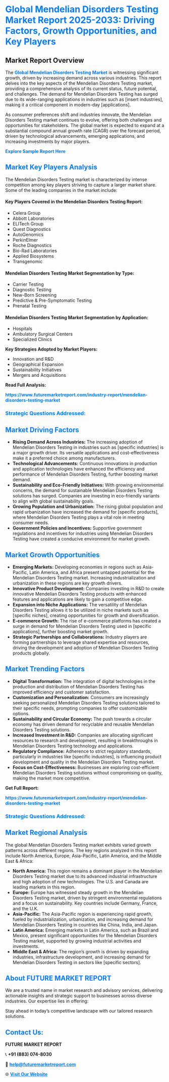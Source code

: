 <h1 style="color: #007BFF;">Global Mendelian Disorders Testing Market Report 2025-2033: Driving Factors, Growth Opportunities, and Key Players</h1>

<section id="overview">
<h2>Market Report Overview</h2>
<p>The <a href="https://www.futuremarketreport.com/industry-report/mendelian-disorders-testing-market" style="color: #007BFF; text-decoration: none;"><strong>Global Mendelian Disorders Testing Market</strong></a> is witnessing significant growth, driven by increasing demand across various industries. This report delves into the key aspects of the Mendelian Disorders Testing market, providing a comprehensive analysis of its current status, future potential, and challenges. The demand for Mendelian Disorders Testing has surged due to its wide-ranging applications in industries such as [insert industries], making it a critical component in modern-day [applications].</p>
<p>As consumer preferences shift and industries innovate, the Mendelian Disorders Testing market continues to evolve, offering both challenges and opportunities for stakeholders. The global market is expected to expand at a substantial compound annual growth rate (CAGR) over the forecast period, driven by technological advancements, emerging applications, and increasing investments by major players.</p>
</section>

<section id="overview">
<p><a href="https://www.futuremarketreport.com/request-sample/reportId=63643" style="color: #007BFF; text-decoration: none;"><strong>Explore Sample Report Here</strong></a></p>
</section>

<section id="key-players">
<h2 style="color: #007BFF;">Market Key Players Analysis</h2>
<p>The Mendelian Disorders Testing market is characterized by intense competition among key players striving to capture a larger market share. Some of the leading companies in the market include:</p>
<h4>Key Players Covered in the Mendelian Disorders Testing Report:</h4>
<ul><li>Celera Group</li><li>Abbott Laboratories</li><li>ELITech Group</li><li>Quest Diagnostics</li><li>AutoGenomics</li><li>PerkinElmer</li><li>Roche Diagnostics</li><li>Bio-Rad Laboratories</li><li>Applied Biosystems</li><li>Transgenomic</li></ul>
<h4>Mendelian Disorders Testing Market Segmentation by Type:</h4>
<ul><li>Carrier Testing</li><li>Diagnostic Testing</li><li>New-Born Screening</li><li>Predictive &amp; Pre-Symptomatic Testing</li><li>Prenatal Testing</li></ul>

<h4>Mendelian Disorders Testing Market Segmentation by Application:</h4>
<ul><li>Hospitals</li><li>Ambulatory Surgical Centers</li><li>Specialized Clinics</li></ul>
<p><strong>Key Strategies Adopted by Market Players:</strong></p>
<ul>
<li>Innovation and R&D</li>
<li>Geographical Expansion</li>
<li>Sustainability Initiatives</li>
<li>Mergers and Acquisitions</li>
</ul>
</section>

<section>
<p><strong>Read Full Analysis: </strong></p><a href="https://www.futuremarketreport.com/industry-report/mendelian-disorders-testing-market" style="color: #007BFF; text-decoration: none;"><strong>https://www.futuremarketreport.com/industry-report/mendelian-disorders-testing-market</strong></a>
<h3 style="color: #007BFF;">Strategic Questions Addressed:</h3>
</section>

<section id="driving-factors">
<h2 style="color: #007BFF;">Market Driving Factors</h2>
<ul>
<li><strong>Rising Demand Across Industries:</strong> The increasing adoption of Mendelian Disorders Testing in industries such as [specific industries] is a major growth driver. Its versatile applications and cost-effectiveness make it a preferred choice among manufacturers.</li>
<li><strong>Technological Advancements:</strong> Continuous innovations in production and application technologies have enhanced the efficiency and performance of Mendelian Disorders Testing, further boosting market demand.</li>
<li><strong>Sustainability and Eco-Friendly Initiatives:</strong> With growing environmental concerns, the demand for sustainable Mendelian Disorders Testing solutions has surged. Companies are investing in eco-friendly variants to align with global sustainability goals.</li>
<li><strong>Growing Population and Urbanization:</strong> The rising global population and rapid urbanization have increased the demand for [specific products], where Mendelian Disorders Testing plays a vital role in meeting consumer needs.</li>
<li><strong>Government Policies and Incentives:</strong> Supportive government regulations and incentives for industries using Mendelian Disorders Testing have created a conducive environment for market growth.</li>
</ul>
</section>

<section id="growth-opportunities">
<h2 style="color: #007BFF;">Market Growth Opportunities</h2>
<ul>
<li><strong>Emerging Markets:</strong> Developing economies in regions such as Asia-Pacific, Latin America, and Africa present untapped potential for the Mendelian Disorders Testing market. Increasing industrialization and urbanization in these regions are key growth drivers.</li>
<li><strong>Innovative Product Development:</strong> Companies investing in R&D to create innovative Mendelian Disorders Testing products with enhanced features and applications are likely to gain a competitive edge.</li>
<li><strong>Expansion into Niche Applications:</strong> The versatility of Mendelian Disorders Testing allows it to be utilized in niche markets such as [specific niches], creating opportunities for growth and diversification.</li>
<li><strong>E-commerce Growth:</strong> The rise of e-commerce platforms has created a surge in demand for Mendelian Disorders Testing used in [specific applications], further boosting market growth.</li>
<li><strong>Strategic Partnerships and Collaborations:</strong> Industry players are forming partnerships to leverage shared expertise and resources, driving the development and adoption of Mendelian Disorders Testing products globally.</li>
</ul>
</section>

<section id="trending-factors">
<h2 style="color: #007BFF;">Market Trending Factors</h2>
<ul>
<li><strong>Digital Transformation:</strong> The integration of digital technologies in the production and distribution of Mendelian Disorders Testing has improved efficiency and customer satisfaction.</li>
<li><strong>Customization and Personalization:</strong> Consumers are increasingly seeking personalized Mendelian Disorders Testing solutions tailored to their specific needs, prompting companies to offer customizable options.</li>
<li><strong>Sustainability and Circular Economy:</strong> The push towards a circular economy has driven demand for recyclable and reusable Mendelian Disorders Testing solutions.</li>
<li><strong>Increased Investment in R&D:</strong> Companies are allocating significant resources to research and development, resulting in breakthroughs in Mendelian Disorders Testing technology and applications.</li>
<li><strong>Regulatory Compliance:</strong> Adherence to strict regulatory standards, particularly in industries like [specific industries], is influencing product development and quality in the Mendelian Disorders Testing market.</li>
<li><strong>Focus on Cost-Effectiveness:</strong> Businesses are exploring cost-efficient Mendelian Disorders Testing solutions without compromising on quality, making the market more competitive.</li>
</ul>
</section>

<section>
<p><strong>Get Full Report: </strong></p><a href="https://www.futuremarketreport.com/industry-report/mendelian-disorders-testing-market" style="color: #007BFF; text-decoration: none;"><strong>https://www.futuremarketreport.com/industry-report/mendelian-disorders-testing-market</strong></a>
<h3 style="color: #007BFF;">Strategic Questions Addressed:</h3>
</section>


<section id="regional-analysis">
<h2 style="color: #007BFF;">Market Regional Analysis</h2>
<p>The global Mendelian Disorders Testing market exhibits varied growth patterns across different regions. The key regions analyzed in this report include North America, Europe, Asia-Pacific, Latin America, and the Middle East & Africa:</p>
<ul>
<li><strong>North America:</strong> This region remains a dominant player in the Mendelian Disorders Testing market due to its advanced industrial infrastructure and high adoption of new technologies. The U.S. and Canada are leading markets in this region.</li>
<li><strong>Europe:</strong> Europe has witnessed steady growth in the Mendelian Disorders Testing market, driven by stringent environmental regulations and a focus on sustainability. Key countries include Germany, France, and the U.K.</li>
<li><strong>Asia-Pacific:</strong> The Asia-Pacific region is experiencing rapid growth, fueled by industrialization, urbanization, and increasing demand for Mendelian Disorders Testing in countries like China, India, and Japan.</li>
<li><strong>Latin America:</strong> Emerging markets in Latin America, such as Brazil and Mexico, present significant opportunities for the Mendelian Disorders Testing market, supported by growing industrial activities and investments.</li>
<li><strong>Middle East & Africa:</strong> The region’s growth is driven by expanding industries, infrastructure development, and increasing demand for Mendelian Disorders Testing in sectors like [specific sectors].</li>
</ul>
</section>

<footer>
<h2 style="color: #007BFF;">About FUTURE MARKET REPORT</h2>
<p>We are a trusted name in market research and advisory services, delivering actionable insights and strategic support to businesses across diverse industries. Our expertise lies in offering:</p>

<p>Stay ahead in today’s competitive landscape with our tailored research solutions.</p>

<h2 style="color: #007BFF;">Contact Us:</h2>
<p><strong>FUTURE MARKET REPORT</strong></p>
<p>📞 <strong>+91 (883) 074-8030</strong></p>
<p>📧 <strong><a href="mailto:help@futuremarketreport.com" style="color: #007BFF;">help@futuremarketreport.com</a></strong></p>
<p>🌐 <strong><a href="https://www.futuremarketreport.com/" style="color: #007BFF;">Visit Our Website</a></strong></p>
</footer>